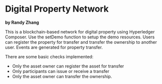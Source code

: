 # Digital Property Network
**by Randy Zhang**

This is a blockchain-based network for digital property using Hyperledger Composer. Use the setDemo function to setup the demo resources. Users can register the property for transfer and transfer the ownership to another user. Events are generated for property transfer. 

There are some basic checks implemented: 
- Only the asset owner can register the asset for transfer 
- Only participants can issue or receive a transfer 
- Only the asset owner can transfer the ownership. 
